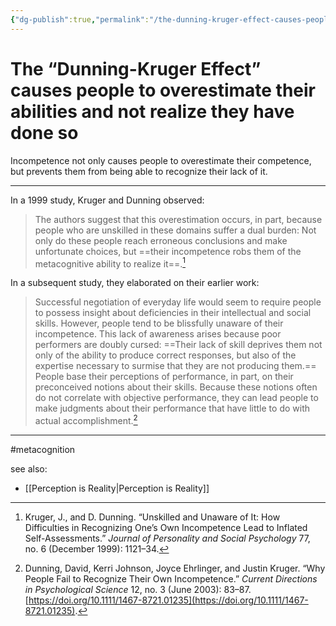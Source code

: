 ```yaml
---
{"dg-publish":true,"permalink":"/the-dunning-kruger-effect-causes-people-to-overestimate-their-abilities-and-not-realize-they-have-done-so/"}
---
```


# The “Dunning-Kruger Effect” causes people to overestimate their abilities and not realize they have done so

Incompetence not only causes people to overestimate their competence, but prevents them from being able to recognize their lack of it.

---

In a 1999 study, Kruger and Dunning observed:

> The authors suggest that this overestimation occurs, in part, because people who are unskilled in these domains suffer a dual burden: Not only do these people reach erroneous conclusions and make unfortunate choices, but ==their incompetence robs them of the metacognitive ability to realize it==.[^1]

In a subsequent study, they elaborated on their earlier work:

> Successful negotiation of everyday life would seem to require people to possess insight about deficiencies in their intellectual and social skills. However, people tend to be blissfully unaware of their incompetence. This lack of awareness arises because poor performers are doubly cursed: ==Their lack of skill deprives them not only of the ability to produce correct responses, but also of the expertise necessary to surmise that they are not producing them.== People base their perceptions of performance, in part, on their preconceived notions about their skills. Because these notions often do not correlate with objective performance, they can lead people to make judgments about their performance that have little to do with actual accomplishment.[^2]

---
#metacognition 

see also:
- [[Perception is Reality\|Perception is Reality]]

[^1]: Kruger, J., and D. Dunning. “Unskilled and Unaware of It: How Difficulties in Recognizing One’s Own Incompetence Lead to Inflated Self-Assessments.” _Journal of Personality and Social Psychology_ 77, no. 6 (December 1999): 1121–34.
[^2]: Dunning, David, Kerri Johnson, Joyce Ehrlinger, and Justin Kruger. “Why People Fail to Recognize Their Own Incompetence.” _Current Directions in Psychological Science_ 12, no. 3 (June 2003): 83–87. [https://doi.org/10.1111/1467-8721.01235](https://doi.org/10.1111/1467-8721.01235).